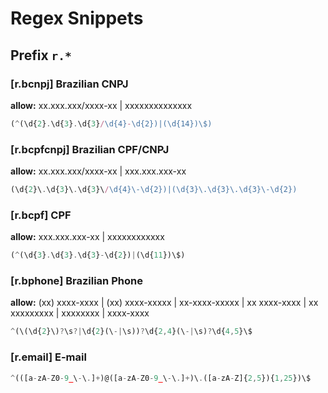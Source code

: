 # Regex Snippets

## Prefix `r.*`

### [r.bcnpj] Brazilian CNPJ

**allow:** xx.xxx.xxx/xxxx-xx | xxxxxxxxxxxxxx

```javascript
(^(\d{2}.\d{3}.\d{3}/\d{4}-\d{2})|(\d{14})\$)
```

### [r.bcpfcnpj] Brazilian CPF/CNPJ

**allow:** xx.xxx.xxx/xxxx-xx | xxx.xxx.xxx-xx

```javascript
(\d{2}\.\d{3}\.\d{3}\/\d{4}\-\d{2})|(\d{3}\.\d{3}\.\d{3}\-\d{2})
```

### [r.bcpf] CPF

**allow:** xxx.xxx.xxx-xx | xxxxxxxxxxxx

```javascript
(^(\d{3}.\d{3}.\d{3}-\d{2})|(\d{11})\$)
```

### [r.bphone] Brazilian Phone

**allow:** (xx) xxxx-xxxx | (xx) xxxx-xxxxx | xx-xxxx-xxxxx | xx xxxx-xxxx | xx xxxxxxxxx | xxxxxxxx | xxxx-xxxx

```javascript
^(\(\d{2}\)?\s?|\d{2}(\-|\s))?\d{2,4}(\-|\s)?\d{4,5}\$
```

### [r.email] E-mail 

```javascript
^(([a-zA-Z0-9_\-\.]+)@([a-zA-Z0-9_\-\.]+)\.([a-zA-Z]{2,5}){1,25})\$
```
